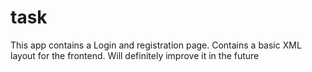 # task

This app contains a Login and registration page. Contains a basic XML layout for the frontend.
Will definitely improve it in the future
